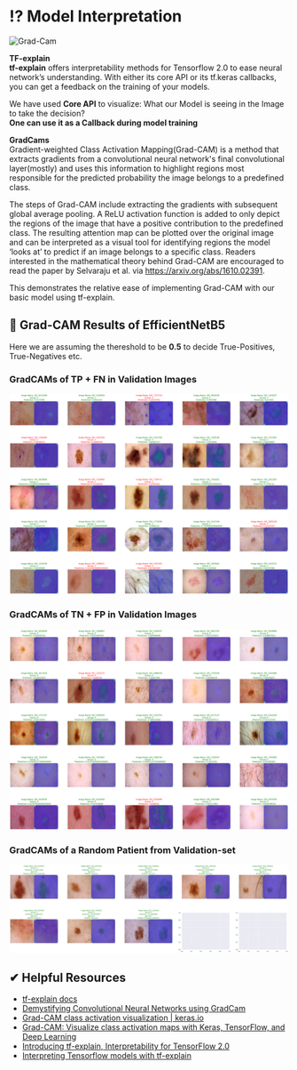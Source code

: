 # ⁉ Model Interpretation

![Grad-Cam](https://miro.medium.com/max/10096/1*B7T0sSVNPCNtdpyMkA7lGA.jpeg)

**TF-explain**  
**tf-explain** offers interpretability methods for Tensorflow 2.0 to ease neural network’s understanding. With either its core API or its tf.keras callbacks, you can get a feedback on the training of your models.

We have used **Core API** to visualize: What our Model is seeing in the Image to take the decision?  
**One can use it as a Callback during model training**

**GradCams**  
Gradient-weighted Class Activation Mapping(Grad-CAM) is a method that extracts gradients from a convolutional neural network's final convolutional layer(mostly) and uses this information to highlight regions most responsible for the predicted probability the image belongs to a predefined class.

The steps of Grad-CAM include extracting the gradients with subsequent global average pooling. A ReLU activation function is added to only depict the regions of the image that have a positive contribution to the predefined class. The resulting attention map can be plotted over the original image and can be interpreted as a visual tool for identifying regions the model ‘looks at’ to predict if an image belongs to a specific class. Readers interested in the mathematical theory behind Grad-CAM are encouraged to read the paper by Selvaraju et al. via https://arxiv.org/abs/1610.02391.

This demonstrates the relative ease of implementing Grad-CAM with our basic model using tf-explain.

## 🧪 Grad-CAM Results of EfficientNetB5

Here we are assuming the thereshold to be **0.5** to decide True-Positives, True-Negatives etc.

### GradCAMs of TP + FN in Validation Images

![TP+FN](../Images/TP-FN.png)

### GradCAMs of TN + FP in Validation Images

![TN+FP](../Images/TN-FP.png)

### GradCAMs of a Random Patient from Validation-set

![random-patient](../Images/random-patient.png)

## ✔ Helpful Resources

* [tf-explain docs](https://tf-explain.readthedocs.io/en/latest/)
* [Demystifying Convolutional Neural Networks using GradCam](https://towardsdatascience.com/demystifying-convolutional-neural-networks-using-gradcam-554a85dd4e48)
* [Grad-CAM class activation visualization | keras.io](https://keras.io/examples/vision/grad_cam/)
* [Grad-CAM: Visualize class activation maps with Keras, TensorFlow, and Deep Learning](https://www.pyimagesearch.com/2020/03/09/grad-cam-visualize-class-activation-maps-with-keras-tensorflow-and-deep-learning/)
* [Introducing tf-explain, Interpretability for TensorFlow 2.0](https://www.sicara.ai/blog/2019-07-31-tf-explain-interpretability-tensorflow)
* [Interpreting Tensorflow models with tf-explain](https://gilberttanner.com/blog/interpreting-tensorflow-model-with-tf-explain)
